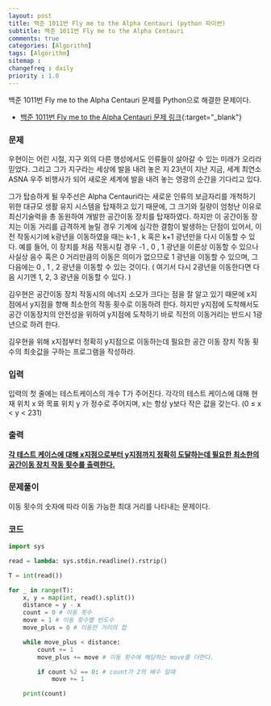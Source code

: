 ```yaml
---
layout: post
title: 백준 1011번 Fly me to the Alpha Centauri (python 파이썬)
subtitle: 백준 1011번 Fly me to the Alpha Centauri
comments: true
categories: [Algorithm]
tags: [Algorithm]
sitemap :
changefreq : daily
priority : 1.0
---
```

백준 1011번 Fly me to the Alpha Centauri 문제를 Python으로 해결한 문제이다.  

* [백준 1011번 Fly me to the Alpha Centauri 문제 링크](https://www.acmicpc.net/problem/1011){:target="_blank"}


### 문제 
우현이는 어린 시절, 지구 외의 다른 행성에서도 인류들이 살아갈 수 있는 미래가 오리라 믿었다. 그리고 그가 지구라는 세상에 발을 내려 놓은 지 23년이 지난 지금, 세계 최연소 ASNA 우주 비행사가 되어 새로운 세계에 발을 내려 놓는 영광의 순간을 기다리고 있다.

그가 탑승하게 될 우주선은 Alpha Centauri라는 새로운 인류의 보금자리를 개척하기 위한 대규모 생활 유지 시스템을 탑재하고 있기 때문에, 그 크기와 질량이 엄청난 이유로 최신기술력을 총 동원하여 개발한 공간이동 장치를 탑재하였다. 하지만 이 공간이동 장치는 이동 거리를 급격하게 늘릴 경우 기계에 심각한 결함이 발생하는 단점이 있어서, 이전 작동시기에 k광년을 이동하였을 때는 k-1 , k 혹은 k+1 광년만을 다시 이동할 수 있다. 예를 들어, 이 장치를 처음 작동시킬 경우 -1 , 0 , 1 광년을 이론상 이동할 수 있으나 사실상 음수 혹은 0 거리만큼의 이동은 의미가 없으므로 1 광년을 이동할 수 있으며, 그 다음에는 0 , 1 , 2 광년을 이동할 수 있는 것이다. ( 여기서 다시 2광년을 이동한다면 다음 시기엔 1, 2, 3 광년을 이동할 수 있다. )

김우현은 공간이동 장치 작동시의 에너지 소모가 크다는 점을 잘 알고 있기 때문에 x지점에서 y지점을 향해 최소한의 작동 횟수로 이동하려 한다. 하지만 y지점에 도착해서도 공간 이동장치의 안전성을 위하여 y지점에 도착하기 바로 직전의 이동거리는 반드시 1광년으로 하려 한다.

김우현을 위해 x지점부터 정확히 y지점으로 이동하는데 필요한 공간 이동 장치 작동 횟수의 최솟값을 구하는 프로그램을 작성하라.


### 입력
입력의 첫 줄에는 테스트케이스의 개수 T가 주어진다. 각각의 테스트 케이스에 대해 현재 위치 x 와 목표 위치 y 가 정수로 주어지며, x는 항상 y보다 작은 값을 갖는다. (0 ≤ x < y < 231)


### 출력
**<u>각 테스트 케이스에 대해 x지점으로부터 y지점까지 정확히 도달하는데 필요한 최소한의 공간이동 장치 작동 횟수를 출력한다.</u>**


### 문제풀이
이동 횟수의 숫자에 따라 이동 가능한 최대 거리를 나타내는 문제이다.


### 코드
```python
import sys

read = lambda: sys.stdin.readline().rstrip()

T = int(read())

for _ in range(T):
    x, y = map(int, read().split())
    distance = y - x
    count = 0 # 이동 횟수
    move = 1 # 이동 횟수별 빈도수
    move_plus = 0 # 이동한 거리의 합

    while move_plus < distance: 
        count += 1
        move_plus += move # 이동 횟수에 해당하는 move를 더한다.

        if count %2 == 0: # count가 2의 배수 일때
            move += 1

    print(count)
```
